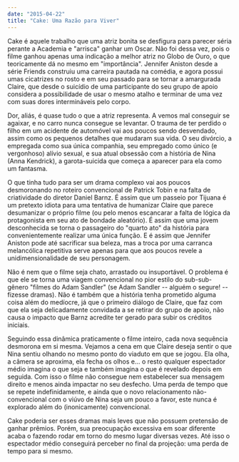 ```yaml
---
date: "2015-04-22"
title: "Cake: Uma Razão para Viver"
---
```

Cake é aquele trabalho que uma atriz bonita se desfigura para parecer séria perante a Academia e "arrisca" ganhar um Oscar. Não foi dessa vez, pois o filme ganhou apenas uma indicação a melhor atriz no Globo de Ouro, o que teoricamente dá no mesmo em "importância". Jennifer Aniston desde a série Friends construiu uma carreira pautada na comédia, e agora possui umas cicatrizes no rosto e em seu passado para se tornar a amargurada Claire, que desde o suicídio de uma participante do seu grupo de apoio considera a possibilidade de usar o mesmo atalho e terminar de uma vez com suas dores intermináveis pelo corpo.

Dor, aliás, é quase tudo o que a atriz representa. A vemos mal conseguir se agaixar, e no carro nunca consegue se levantar. O trauma de ter perdido o filho em um acidente de automóvel vai aos poucos sendo desvendado, assim como os pequenos detalhes que mudaram sua vida. O seu divórcio, a empregada como sua única companhia, seu empregado como único (e vergonhoso) alívio sexual, e sua atual obsessão com a história de Nina (Anna Kendrick), a garota-suicida que começa a aparecer para ela como um fantasma.

O que tinha tudo para ser um drama complexo vai aos poucos desmoronando no roteiro convencional de Patrick Tobin e na falta de criatividade do diretor Daniel Barnz. É assim que um passeio por Tijuana é um pretexto idiota para uma tentativa de humanizar Claire que parece desumanizar o próprio filme (ou pelo menos escancarar a falta de lógica da protagonista em seu ato de bondade aleatório). É assim que uma jovem desconhecida se torna o passageiro do "quarto ato" da história para convenientemente realizar uma única função. E é assim que Jennifer Aniston pode até sacrificar sua beleza, mas a troca por uma carranca melancólica repetitiva serve apenas para que aos poucos revele a unidimensionalidade de seu personagem.

Não é nem que o filme seja chato, arrastado ou insuportável. O problema é que ele se torna uma viagem convencional no pior estilo do sub-sub-gênero "filmes do Adam Sandler" (se Adam Sandler -- alguém o segure! -- fizesse dramas). Não é também que a história tenha prometido alguma coisa além do medíocre, já que o primeiro diálogo de Claire, que faz com que ela seja delicadamente convidada a se retirar do grupo de apoio, não causa o impacto que Barnz acredite ter gerado para subir os créditos iniciais.

Seguindo essa dinâmica praticamente o filme inteiro, cada nova sequência desmorona em si mesma. Vejamos a cena em que Claire deseja sentir o que Nina sentiu olhando no mesmo ponto do viaduto em que se jogou. Ela olha, a câmera se aproxima, ela fecha os olhos e... o resto qualquer espectador médio imagina o que seja e também imagina o que é revelado depois em seguida. Com isso o filme não consegue nem estabelecer sua mensagem direito e menos ainda impactar no seu desfecho. Uma perda de tempo que se repete indefinidamente, e ainda que o novo relacionamento não-convencional com o viúvo de Nina seja um pouco a favor, este nunca é explorado além do (inonicamente) convencional.

Cake poderia ser esses dramas mais leves que não possuem pretensão de ganhar prêmios. Porém, sua preocupação excessiva em soar diferente acaba o fazendo rodar em torno do mesmo lugar diversas vezes. Até isso o espectador médio conseguirá perceber no final da projeção: uma perda de tempo para si mesmo.
